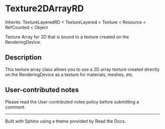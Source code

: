 # Texture2DArrayRD

Inherits: TextureLayeredRD < TextureLayered < Texture < Resource < RefCounted
< Object

Texture Array for 2D that is bound to a texture created on the
RenderingDevice.

## Description

This texture array class allows you to use a 2D array texture created directly
on the RenderingDevice as a texture for materials, meshes, etc.

## User-contributed notes

Please read the User-contributed notes policy before submitting a comment.

* * *

Built with Sphinx using a theme provided by Read the Docs.

